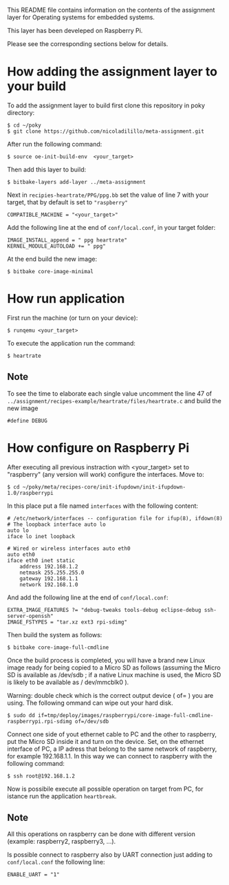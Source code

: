 This README file contains information on the contents of the assignment layer for Operating systems for embedded systems.

This layer has been develeped on Raspberry Pi.

Please see the corresponding sections below for details.


# How adding the assignment layer to your build

To add the assignment layer to build first clone this repository in poky directory:

```
$ cd ~/poky
$ git clone https://github.com/nicoladilillo/meta-assignment.git
```

After run the following command:
```
$ source oe-init-build-env  <your_target>
```

Then add this layer to build:
```
$ bitbake-layers add-layer ../meta-assignment
```

Next in ``recipies-heartrate/PPG/ppg.bb`` set the value of line 7 with your target, that by default is set to ``"raspberry"``
```
COMPATIBLE_MACHINE = "<your_target>"
```

Add the following line at the end of ``conf/local.conf``, in your target folder:
```
IMAGE_INSTALL_append = " ppg heartrate"
KERNEL_MODULE_AUTOLOAD += " ppg"
```

At the end build the new image:
```
$ bitbake core-image-minimal
```

# How run application
First run the machine (or turn on your device):
```
$ runqemu <your_target>
```

To execute the application run the command:
```
$ heartrate
```

## Note

To see the time to elaborate each single value uncomment the line 47 of ``../assignment/recipes-example/heartrate/files/heartrate.c`` and build the new image
```
#define DEBUG
```

# How configure on Raspberry Pi

After executing all previous instraction with <your_target> set to "raspberry" (any version will work) configure the interfaces. Move to:
```
$ cd ~/poky/meta/recipes-core/init-ifupdown/init-ifupdown-1.0/raspberrypi
```

In this place put a file named ``interfaces`` with the following content:
```
# /etc/network/interfaces -- configuration file for ifup(8), ifdown(8)
# The loopback interface auto lo
auto lo
iface lo inet loopback

# Wired or wireless interfaces auto eth0
auto eth0
iface eth0 inet static
	address 192.168.1.2
	netmask 255.255.255.0
	gateway 192.168.1.1
	network 192.168.1.0
```

And add the following line at the end of ``conf/local.conf``:
```
EXTRA_IMAGE_FEATURES ?= "debug-tweaks tools-debug eclipse-debug ssh-server-openssh"
IMAGE_FSTYPES = "tar.xz ext3 rpi-sdimg"
```

Then build the system as follows:
```
$ bitbake core-image-full-cmdline
```

Once the build process is completed, you will have a brand new Linux image ready for being copied to a Micro SD as
follows (assuming the Micro SD is available as /dev/sdb ; if a native Linux machine is used, the Micro SD is likely to
be available as / dev/mmcblk0 ).

Warning: double check which is the correct output device ( of=<output device> ) you are using. The following ommand can wipe out your hard disk.
```
$ sudo dd if=tmp/deploy/images/raspberrypi/core-image-full-cmdline-raspberrypi.rpi-sdimg of=/dev/sdb
```

Connect one side of yout ethernet cable to PC and the other to raspberry, put the Micro SD inside it and turn on the device. Set, on the ethernet interface of PC, a IP adress that belong to the same network of raspberry, for example 192.168.1.1. In this way we can connect to raspberry with the following command:
```
$ ssh root@192.168.1.2
```

Now is possibile execute all possible operation on target from PC, for istance run the application ``heartbreak``.

## Note

All this operations on raspberry can be done with different version (example: raspberry2, raspberry3, ...).

Is possible connect to raspberry also by UART connection just adding to ``conf/local.conf`` the following line:
```
ENABLE_UART = "1"
```